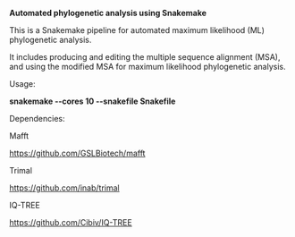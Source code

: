 **Automated phylogenetic analysis using Snakemake**

This is a Snakemake pipeline for automated maximum likelihood (ML) phylogenetic analysis. 

It includes producing and editing the multiple sequence alignment (MSA), and using the modified MSA for maximum likelihood phylogenetic analysis.

Usage:

**snakemake --cores 10 --snakefile Snakefile**

Dependencies:

Mafft

https://github.com/GSLBiotech/mafft

Trimal

https://github.com/inab/trimal

IQ-TREE

https://github.com/Cibiv/IQ-TREE

